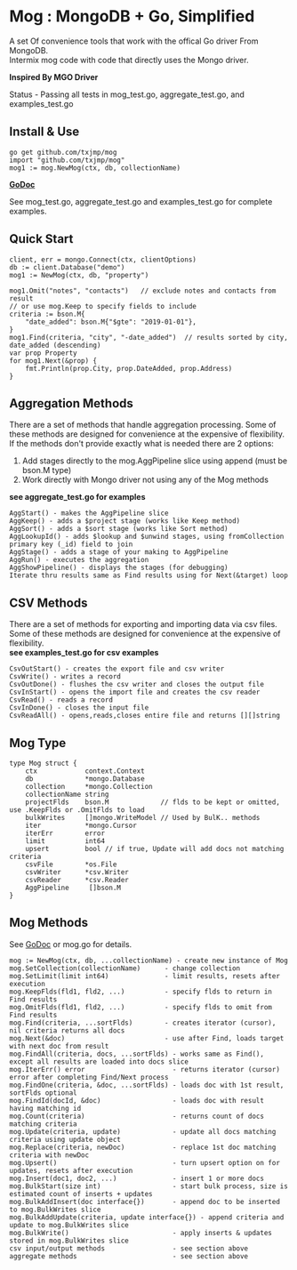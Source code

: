 # Mog : MongoDB + Go, Simplified

A set Of convenience tools that work with the offical Go driver From MongoDB.  
Intermix mog code with code that directly uses the Mongo driver.  

**Inspired By MGO Driver** 

Status - Passing all tests in mog_test.go, aggregate_test.go, and examples_test.go  
  
## Install & Use
```
go get github.com/txjmp/mog
import "github.com/txjmp/mog"
mog1 := mog.NewMog(ctx, db, collectionName)
```
**[GoDoc](https://godoc.org/github.com/txjmp/mog)**

See mog_test.go, aggregate_test.go and examples_test.go for complete examples.

## Quick Start
```
client, err = mongo.Connect(ctx, clientOptions)
db := client.Database("demo")
mog1 := NewMog(ctx, db, "property")

mog1.Omit("notes", "contacts")   // exclude notes and contacts from result
// or use mog.Keep to specify fields to include
criteria := bson.M{
	"date_added": bson.M{"$gte": "2019-01-01"},
}
mog1.Find(criteria, "city", "-date_added")  // results sorted by city, date_added (descending)
var prop Property
for mog1.Next(&prop) {
	fmt.Println(prop.City, prop.DateAdded, prop.Address)
}
```
## Aggregation Methods
There are a set of methods that handle aggregation processing. Some of these methods are designed for convenience at the expensive of flexibility. If the methods don't provide exactly what is needed there are 2 options:
1. Add stages directly to the mog.AggPipeline slice using append (must be bson.M type)
2. Work directly with Mongo driver not using any of the Mog methods  

**see aggregate_test.go for examples**
```
AggStart() - makes the AggPipeline slice 
AggKeep() - adds a $project stage (works like Keep method)
AggSort() - adds a $sort stage (works like Sort method)
AggLookupId() - adds $lookup and $unwind stages, using fromCollection primary key (_id) field to join
AggStage() - adds a stage of your making to AggPipeline
AggRun() - executes the aggregation
AggShowPipeline() - displays the stages (for debugging)
Iterate thru results same as Find results using for Next(&target) loop
```
## CSV Methods
There are a set of methods for exporting and importing data via csv files. Some of these methods are designed for convenience at the expensive of flexibility.  
**see examples_test.go for csv examples**
```
CsvOutStart() - creates the export file and csv writer
CsvWrite() - writes a record
CsvOutDone() - flushes the csv writer and closes the output file
CsvInStart() - opens the import file and creates the csv reader
CsvRead() - reads a record
CsvInDone() - closes the input file
CsvReadAll() - opens,reads,closes entire file and returns [][]string
```
## Mog Type
```
type Mog struct {
	ctx            context.Context
	db             *mongo.Database
	collection     *mongo.Collection
	collectionName string
	projectFlds    bson.M             // flds to be kept or omitted, use .KeepFlds or .OmitFlds to load
	bulkWrites     []mongo.WriteModel // Used by BulK.. methods
	iter           *mongo.Cursor
	iterErr        error
	limit          int64
	upsert         bool // if true, Update will add docs not matching criteria
	csvFile        *os.File
	csvWriter      *csv.Writer
	csvReader      *csv.Reader
	AggPipeline		[]bson.M
}	
```
## Mog Methods
See [GoDoc](https://godoc.org/github.com/txjmp/mog) or mog.go for details.  
```
mog := NewMog(ctx, db, ...collectionName) - create new instance of Mog
mog.SetCollection(collectionName)      - change collection
mog.SetLimit(limit int64)              - limit results, resets after execution
mog.KeepFlds(fld1, fld2, ...)          - specify flds to return in Find results
mog.OmitFlds(fld1, fld2, ...)          - specify flds to omit from Find results
mog.Find(criteria, ...sortFlds)        - creates iterator (cursor), nil criteria returns all docs
mog.Next(&doc)                         - use after Find, loads target with next doc from result
mog.FindAll(criteria, docs, ...sortFlds) - works same as Find(), except all results are loaded into docs slice
mog.IterErr() error					     - returns iterator (cursor) error after completing Find/Next process
mog.FindOne(criteria, &doc, ...sortFlds) - loads doc with 1st result, sortFlds optional
mog.FindId(docId, &doc) 				 - loads doc with result having matching id
mog.Count(criteria) 					 - returns count of docs matching criteria
mog.Update(criteria, update)  			 - update all docs matching criteria using update object
mog.Replace(criteria, newDoc)  			 - replace 1st doc matching criteria with newDoc
mog.Upsert()						     - turn upsert option on for updates, resets after execution
mog.Insert(doc1, doc2, ...)  			 - insert 1 or more docs
mog.BulkStart(size int)					 - start bulk process, size is estimated count of inserts + updates
mog.BulkAddInsert(doc interface{}) 		 - append doc to be inserted to mog.BulkWrites slice
mog.BulkAddUpdate(criteria, update interface{}) - append criteria and update to mog.BulkWrites slice
mog.BulkWrite()			                 - apply inserts & updates stored in mog.BulkWrites slice
csv input/output methods                 - see section above
aggregate methods                        - see section above
```
